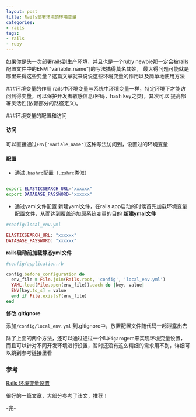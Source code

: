 ```yaml
---
layout: post
title: Rails部署环境的环境变量
categories:
- rails
tags:
- rails
- ruby
---
```


如果你是头一次部署rails到生产环境，并且也是一个ruby newbie那一定会被rails配置文件中的ENV["variable_name"]的写法搞得莫名其妙，
最大得问题可能就是哪里来得这些变量？这篇文章就来说说这些环境变量的作用以及简单地使用方法

###环境变量的作用
rails中环境变量与系统中环境变量一样，特定环境下才能访问到得变量，可以保护开发者敏感信息(密码，hash key之类)，其次可以
提高部署灵活性(依赖部分的路径定义)。


###环境变量的配置和访问
#### 访问
可以直接通过`ENV['variale_name']`这种写法访问到，设置过的环境变量

#### 配置
+ 通过`.bashrc`配置（`.zshrc`类似）
```bash

export ELASTICSEARCH_URL="xxxxxx"
export DATABASE_PASSWORD="xxxxxx"

```

+ 通过yaml文件配置
新建yaml文件，在rails app启动的时候首先加载环境变量配置文件，从而达到覆盖追加原系统变量的目的
**新建ymal文件**

```ruby
#config/local_env.yml

ELASTICSEARCH_URL: "xxxxxx"
DATABASE_PASSWORD: "xxxxxx"

```

**rails启动前加载静态yml文件**

```ruby
#config/application.rb

config.before_configuration do
  env_file = File.join(Rails.root, 'config', 'local_env.yml')
  YAML.load(File.open(env_file)).each do |key, value|
  ENV[key.to_s] = value
  end if File.exists?(env_file)
end

```

**修改.gitignore**

添加`/config/local_env.yml` 到.gitignore中，放置配置文件随代码一起泄露出去

除了上面的两个方法，还可以通过通过一个叫`Figaro`gem来实现环境变量设置，而且可以针对不同开发环境进行设置，暂时还没有这么精细的需求用不到，详细可以跳到参考链接里看

### 参考
[Rails 环境变量设置](http://angryz.github.io/2014/03/13-rails-environment-variables/)

很好的一篇文章，大部分参考了该文，推荐！

-完-
